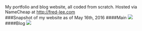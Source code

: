 My portfolio and blog website, all coded from scratch. Hosted via NameCheap at http://fred-lee.com
</br>
###Snapshot of my website as of May 16th, 2016
####Main
<img src="assets/img/preview_1">
</br>
####Blog
<img src="assets/img/preview_2">